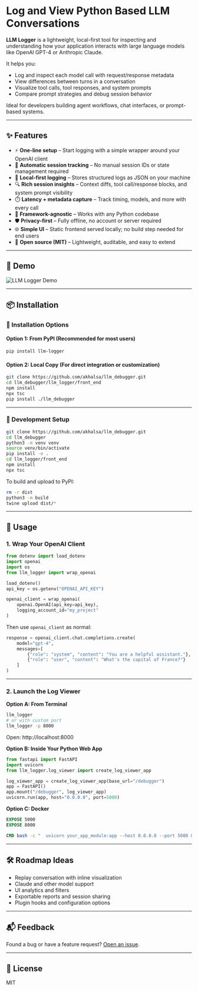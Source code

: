 # Log and View Python Based LLM Conversations

**LLM Logger** is a lightweight, local-first tool for inspecting and understanding how your application interacts with large language models like OpenAI GPT-4 or Anthropic Claude.

It helps you:

* Log and inspect each model call with request/response metadata
* View differences between turns in a conversation
* Visualize tool calls, tool responses, and system prompts
* Compare prompt strategies and debug session behavior

Ideal for developers building agent workflows, chat interfaces, or prompt-based systems.

---

## ✨ Features

* ⚡ **One-line setup** – Start logging with a simple wrapper around your OpenAI client  
* 🧠 **Automatic session tracking** – No manual session IDs or state management required  
* 📀 **Local-first logging** – Stores structured logs as JSON on your machine  
* 🔍 **Rich session insights** – Context diffs, tool call/response blocks, and system prompt visibility  
* ⏱️ **Latency + metadata capture** – Track timing, models, and more with every call  
* 🧹 **Framework-agnostic** – Works with any Python codebase  
* 🛡️ **Privacy-first** – Fully offline, no account or server required  
* 🌐 **Simple UI** – Static frontend served locally; no build step needed for end users  
* 👐 **Open source (MIT)** – Lightweight, auditable, and easy to extend  

---

## 🎥 Demo

![LLM Logger Demo](https://private-user-images.githubusercontent.com/5149015/455107230-d4381c74-9541-4bc0-b058-23515be2f866.gif)

---

## 📦 Installation

### 🔹 Installation Options

#### Option 1: From PyPI (Recommended for most users)

```bash
pip install llm-logger
```

#### Option 2: Local Copy (For direct integration or customization)

```bash
git clone https://github.com/akhalsa/llm_debugger.git
cd llm_debugger/llm_logger/front_end
npm install
npx tsc
pip install ./llm_debugger
```

---

### 🔸 Development Setup

```bash
git clone https://github.com/akhalsa/llm_debugger.git
cd llm_debugger
python3 -m venv venv
source venv/bin/activate
pip install -e .
cd llm_logger/front_end
npm install
npx tsc
```

To build and upload to PyPI:

```bash
rm -r dist
python3 -m build
twine upload dist/*
```

---

## 🚀 Usage

### 1. Wrap Your OpenAI Client

```python
from dotenv import load_dotenv
import openai
import os
from llm_logger import wrap_openai

load_dotenv()
api_key = os.getenv("OPENAI_API_KEY")

openai_client = wrap_openai(
    openai.OpenAI(api_key=api_key),
    logging_account_id="my_project"
)
```

Then use `openai_client` as normal:

```python
response = openai_client.chat.completions.create(
    model="gpt-4",
    messages=[
        {"role": "system", "content": "You are a helpful assistant."},
        {"role": "user", "content": "What's the capital of France?"}
    ]
)
```

---

### 2. Launch the Log Viewer

**Option A: From Terminal**
```bash
llm_logger
# or with custom port
llm_logger -p 8000
```

Open: http://localhost:8000

**Option B: Inside Your Python Web App**
```python
from fastapi import FastAPI
import uvicorn
from llm_logger.log_viewer import create_log_viewer_app

log_viewer_app = create_log_viewer_app(base_url="/debugger")
app = FastAPI()
app.mount("/debugger", log_viewer_app)
uvicorn.run(app, host="0.0.0.0", port=5000)
```

**Option C: Docker**
```dockerfile
EXPOSE 5000
EXPOSE 8000

CMD bash -c "  uvicorn your_app_module:app --host 0.0.0.0 --port 5000 &   uvicorn llm_logger.log_viewer:app --host 0.0.0.0 --port 8000 && wait"
```

---

## 🛠️ Roadmap Ideas

* Replay conversation with inline visualization  
* Claude and other model support  
* UI analytics and filters  
* Exportable reports and session sharing  
* Plugin hooks and configuration options  

---

## 📬 Feedback

Found a bug or have a feature request? [Open an issue](https://github.com/akhalsa/llm_debugger/issues).

---

## 📜 License

MIT

